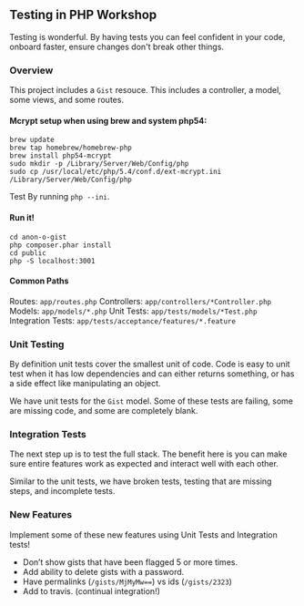 ## Testing in PHP Workshop
Testing is wonderful. By having tests you can feel confident in your code, onboard faster, ensure changes don't break other things.

### Overview
This project includes a `Gist` resouce. This includes a controller, a model, some views, and some routes.

#### Mcrypt setup when using brew and system php54:
~~~
brew update
brew tap homebrew/homebrew-php
brew install php54-mcrypt
sudo mkdir -p /Library/Server/Web/Config/php
sudo cp /usr/local/etc/php/5.4/conf.d/ext-mcrypt.ini /Library/Server/Web/Config/php
~~~

Test By running `php --ini`.

#### Run it!
~~~
cd anon-o-gist
php composer.phar install
cd public
php -S localhost:3001
~~~

#### Common Paths
Routes: `app/routes.php`
Controllers: `app/controllers/*Controller.php`
Models: `app/models/*.php`
Unit Tests: `app/tests/models/*Test.php`
Integration Tests: `app/tests/acceptance/features/*.feature`

### Unit Testing
By definition unit tests cover the smallest unit of code. Code is easy to unit test when it has low dependencies and can either returns something, or has a side effect like manipulating an object.

We have unit tests for the `Gist` model. Some of these tests are failing, some are missing code, and some are completely blank.

### Integration Tests
The next step up is to test the full stack. The benefit here is you can make sure entire features work as expected and interact well with each other.

Similar to the unit tests, we have broken tests, testing that are missing steps, and incomplete tests.

### New Features
Implement some of these new features using Unit Tests and Integration tests!
* Don’t show gists that have been flagged 5 or more times.
* Add ability to delete gists with a password.
* Have permalinks (`/gists/MjMyMw==`) vs ids (`/gists/2323`)
* Add to travis. (continual integration!)

